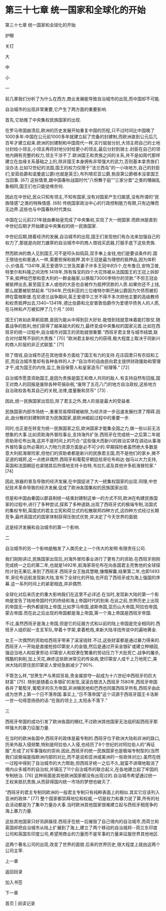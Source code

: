 # 第三十七章 统一国家和全球化的开始

第三十七章 统一国家和全球化的开始

护眼

关灯

大

中

小

一

前几章我们分析了为什么在西方,商业发展能导致自治城市的出现,而中国却不可能.

自治城市的出现非常重要,它产生了两方面的重要影响.

首先,它助推了中央集权民族国家的出现.

在罗马帝国崩溃后,欧洲的历史发展开始重复中国的历程,只不过时间比中国晚了1000多年:中国在公元前1000多年就建立起了完备的封建制,而欧洲直到公元后几百年才建立起来.欧洲的封建制和中国周代一样,实行层层分封,大领主把自己的土地分封给小领主,小领主再将封地分封给更小的领主,最后分封到骑士.封臣在自己的领地内拥有完整的权力,领主干涉不了.欧洲国王和贵族之间的关系,并不是如周代那样建立在血缘关系基础之上的,除非国王本身拥有非常强大的武力,否则基本拿贵族们没办法.比如12世纪的法国,国王的权力仅限于“法兰西岛"的一小块地方,自己的封臣们,安茹伯爵和诺曼底公爵(也就是英王),布列塔尼亚公爵,勃艮第公爵根本没拿国王当回事. [67] 这些情景,跟中国春秋战国时代“八佾舞于庭"“三家分晋"之类的僭越乱象相同,国王们也只能徒唤奈何.

因此在中世纪,民众只知有领主,不知有国家,没有对国家产生归属感,没有所谓的“民族情感"之类的特殊情感. [68] 传统国家政治中心的行政控制能力有限,只有边陲而无边界.这些也与中国春秋时代类似.

中国在公元前221年就由秦始皇完成了中央集权,实现了大一统国家.而欧洲是直到中世纪后期才开始建设中央集权的统一民族国家.

中世纪后期,随着经济的发展,自治城市的出现,国王们发现他们有办法来加强自己的权力了,那就是向财力雄厚的自治城市中的商人借钱买武器,打服手底下这些贵族.

然而欧洲的商人见到国王,可不是叩头如捣蒜,双手奉上金钱,他们是要谈条件的.国王借钱也和普通人一样,需要担保和抵押.其中王冠是最为理想的抵押品,因为体积小,价值高.“1341年,英王爱德华三世及其妻子许多王冠中的5个,在布鲁日,安特卫普,特里尔和科隆之间流传.1418年,饰有珠宝的四个大花饰被从法国国王的王冠上拆卸下来,抵押给巴黎和意大利的一群金融家,以换取73000李特尔的贷款."不但王冠会被抵押出去,甚至国王本人或他的大臣也会被作为抵押贷款的人质.如果你还不上钱,那么就要被软禁起来.“1294年,巴伐利亚的三位维特尔斯巴赫公爵因为欠债而被扣押在雷根斯堡.在尼德兰战争期间,英王爱德华三世不得不多次把他主要的高级教师和权贵抵押出去,1340~1341年,德比伯爵和北安普敦伯爵作为爱德华债务人的人质,在马林和卢万被扣押了几个月." [69]

国王们肯如此卑躬屈膝,是因为能从中得到巨大好处.能借到钱就意味着能打胜仗.随着战争的胜利,他们获得了越来越大的权力,最终变成中央集权的国家元首.比如在西班牙的统一过程中,自治城市对国王的资助就很重要.“西班牙君主曾与城市结盟,联合对付桀骜不驯的大贵族." [70] “欧洲君主新权力的获得,极大程度上取决于同新兴的商人阶层的非正式联盟." [71]

除了借钱,自治城市还在其他很多方面给了国王有力的支持.在庄园里只有农奴和工匠,而自治城市里却有各种各样的人才:“自治市的自由民向君主提供财政援助和管理才干,成为国王的内侍,监工,账目保管人和皇家造币厂经理等." [72]

自治城市愿意资助国王,是因为贵族是国王和商人共同的敌人.有支持自然有回报,国王对商人的回报是废除各种苛捐杂税,“废除了五花八门的地方自治政权,这些地方自治政权各有其自己的关税,法律,度量衡和货币" [73] .

因此,统一民族国家出现后,除了君主之外,商人阶层是最大的受益者.

民族国家内部市场统一,重重贸易障碍被破除,为经济进一步迅速发展扫清了障碍.因此,由分散的封建制转变为民族国家,是欧洲崛起过程中的重要一步.

同时,也正是在转变为统一民族国家之后,欧洲国家才能集全国之力,做一些以前无法想象的大事.比如资助海外冒险事业,支持海外扩张.西班牙在完成统一之后第二年就资助哥伦布出海,这并不是时间上的巧合:“这些强大而新兴的政治实体在调动从事海外冒险事业所必需的人力物力资源方面是必不可少的.早期探险者虽然绝大多数是意大利航海冒险家,但他们的资助者都是新兴的民族君主国,而不是他们的家乡,微不足道的城邦,这一点绝非偶然.西班牙和葡萄牙朝廷给哥伦布和达·伽马以大力支持,英国和法国朝廷也紧随其后热情地支持卡伯特,韦拉扎诺及其他许多航海冒险家." [74]

因此,铁器的普及导致的经济发展,在中国促进了大一统集权国家的出现.同理,中世纪技术革命导致的经济发展,促成了欧洲各国集权的民族国家出现.

但是和中国由秦国以郡县制统一结束封建制这单一的方式不同,欧洲在构建民族国家的过程中,进行了多种尝试,探索了多种道路,出现了西班牙式的极端专制,法国式的集权专制,英国式的君主立宪和荷兰式的松散联邦四种方式,这四种方式经过长期竞争,最终英国式的国家体制获得压倒式优势,并决定了今天世界的面貌.

这是经济发展和自治城市的第一个影响.

二

自治城市的另一个影响是触发了人类历史上一个伟大的发明:有限责任公司.

我们刚刚讲过,民族国家出现后,对海外冒险事业进行了更有力的资助.在西班牙刚刚完成统一之后的第二年,也就是1492年,航海家哥伦布在向各国君主兜售他的全球探险计划无果后,来到了西班牙.西班牙女王独具慧眼,慷慨解囊,结果第二年,也即1493年,哥伦布远航发现新大陆,宣布了全球化的开始,也开启了西班牙成为海上强国的序幕.这一系列时间上的紧密相连,并非偶然.

全球化对后来历史的重大影响我们在这里不必详述.在当时,发现新大陆的第一个影响是宣告了陆地帝国时代的终结和海上帝国时代的到来.在此之前,世界历史上出现的帝国无一例外都是陆上帝国,比如罗马帝国,波斯帝国,亚历山大帝国,阿拉伯帝国,蒙古帝国.而在此之后出现的帝国都是海上帝国,第一个海上帝国是西班牙帝国.

不过,虽然西班牙是海上帝国,但是它的征服方式和以前的陆上帝国是完全相同的.西班牙人组织起一支支军队,举着十字架,拿着枪炮,来新大陆寻找传说中的遍地黄金.

女王一次偶然的资助给西班牙带来了滚滚钱财.不过,这些财富都是通过暴力得来的.西班牙人一开始是直接抢掠印第安人的金银,然后是通过开采金银矿或建立种植园,强迫当地人和奴隶劳动.印第安人和奴隶在繁重的劳动压力下大批死亡.战争的屠杀,残酷的剥削,加上天花,麻疹这些欧洲常见的传染病,使印第安人成千上万地死亡,美洲大陆的原住民印第安人曾经急剧减少了90%.

不管怎么样,“甘蔗生产与黑奴贸易,贵金属掠夺一起成为十六世纪中西班牙的巨大财富" [75] .特别是随着众多银矿的发现,滚滚白银流入西班牙.1580年,西班牙帝国吞并了葡萄牙,葡萄牙的东方帝国,非洲殖民地和巴西也同属西班牙所有,西班牙由此成为世界上第一个日不落帝国.事实上,“日不落帝国"这个词源于西班牙国王卡洛斯一世一句得意扬扬的话:“在我的领土上,太阳永不落下."

三

西班牙帝国的成功引发了欧洲各国的眼红,不过欧洲其他国家无法组织起西班牙那样强大的暴力征服力量.

在当时的欧洲各国中,西班牙的政体是最专制的.西班牙位于欧洲大陆和非洲的路口,历来外敌入侵频繁,特别是阿拉伯人入侵,也经历了8个世纪的对阿拉伯人的“再征服",形成了对军事强权的崇尚.因此,西班牙的统一民族国家也是极端专制型的(当然我们说极端是指欧洲内部的对比,而不是说和亚洲或美洲的一些政体对比).虽然在统一过程中得到了自治城市的大力帮助,但西班牙统一之后不久,就蛮不讲理地取消了境内众多城市的自治权,并镇压了11个自治城市的联合起义,在各地建立起了牢固的专制统治. [76] 这种局面是其他欧洲国家都没有出现过的.自治城市希望通过统一王权来抵抗贵族,从而获得国内统一市场的梦想也破灭了.

“西班牙的君主专制同欧洲的一般君主专制只有纯粹表面上的相似.其实它应该列入亚洲的政体." [77] 整个国家都崇拜地位和权威,一切是权力和暴力说了算,所有的社会活动都是为了集中力量办大事.当时欧洲其他国家很难建立起与西班牙相竞争的海上暴力力量.

这些其他国家只好另辟蹊径.西班牙在统一后摧毁了自己境内的自治城市,而荷兰和英国却把自治城市从陆上扩展到了海上,建立了两个移动的自治城邦--荷兰东印度公司和英国东印度公司,希望用商业的力量而不是军事的力量来征服世界其他地区.

这两个著名公司的出现,改变了世界的面貌.后来的世界历史,很大程度上就由这两个公司主宰.

上一章

返回目录

加入书签

下一章

首页 | 阅读记录